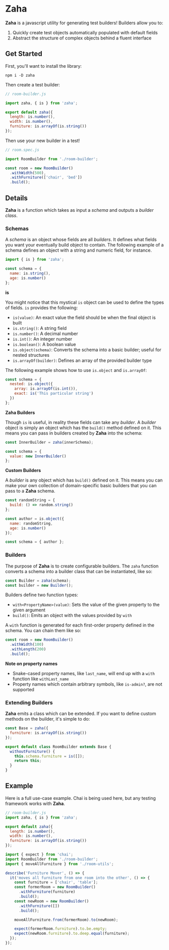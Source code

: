 # Zaha

**Zaha** is a javascript utility for generating test builders!  Builders allow you to:

1. Quickly create test objects automatically populated with default fields
1. Abstract the structure of complex objects behind a fluent interface

## Get Started

First, you'll want to install the library:

```
npm i -D zaha
```

Then create a test builder:

```js
// room-builder.js

import zaha, { is } from 'zaha';

export default zaha({
  length: is.number(),
  width: is.number(),
  furniture: is.arrayOf(is.string())
});
```

Then use your new builder in a test!

```js
// room.spec.js

import RoomBuilder from './room-builder';

const room = new RoomBuilder()
  .withWidth(500),
  .withFurniture(['chair', 'bed'])
  .build();
```

## Details

**Zaha** is a function which takes as input a *schema* and outputs a *builder class*.

### Schemas

A *schema* is an object whose fields are all *builders*.  It defines what fields you want your eventually build object to contain.  The following example of a schema defines an object with a string and numeric field, for instance.

```js
import { is } from 'zaha';

const schema = {
  name: is.string(),
  age: is.number()
};
```

**is**

You might notice that this mystical `is` object can be used to define the types of fields.  `is` provides the following:

* `is(value)`: An exact value the field should be when the final object is built
* `is.string()`: A string field
* `is.number()`: A decimal number
* `is.int()`: An integer number
* `is.boolean()`: A boolean value
* `is.object(schema)`: Converts the schema into a basic builder; useful for nested structures
* `is.arrayOf(builder)`: Defines an array of the provided builder type

The following example shows how to use `is.object` and `is.arrayOf`:

```js
const schema = {
  nested: is.object({
    array: is.arrayOf(is.int()),
    exact: is('This particular string')
  })
};
```

**Zaha Builders**

Though `is` is useful, in reality these fields can take any *builder*.  A *builder* object is simply an object which has the `build()` method defined on it.  This means you can pass in builders created by **Zaha** into the schema:

```js
const InnerBuilder = zaha(innerSchema);

const schema = {
  value: new InnerBuilder()
};
```

**Custom Builders**

A *builder* is any object which has `build()` defined on it.  This means you can make your own collection of domain-specific basic builders that you can pass to a **Zaha** schema.

```js
const randomString = {
  build: () => random.string()
};

const author = is.object({
  name: randomString,
  age: is.number()
});

const schema = { author };
```

### Builders

The purpose of **Zaha** is to create configurable builders.  The `zaha` function converts a schema into a builder class that can be instantiated, like so:

```js
const Builder = zaha(schema);
const builder = new Builder();
```

Builders define two function types:

* `with<PropertyName>(value)`: Sets the value of the given property to the given argument
* `build()`: Emits an object with the values provided by `with`

A `with` function is generated for each first-order property defined in the schema.  You can chain them like so:

```js
const room = new RoomBuilder()
  .withWidth(100)
  .withLength(200)
  .build();
```

**Note on property names**

* Snake-cased property names, like `last_name`, will end up with a `with` function like `withLast_name`
* Property names which contain arbitrary symbols, like `is-admin?`, are not supported

### Extending Builders

**Zaha** emits a class which can be extended.  If you want to define custom methods on the builder, it's simple to do:

```js
const Base = zaha({
  furniture: is.arrayOf(is.string())
});

export default class RoomBuilder extends Base {
  withoutFurniture() {
    this.schema.furniture = is([]);
    return this;
  }
}
```

## Example

Here is a full use-case example.  Chai is being used here, but any testing framework works with **Zaha**.

```js
// room-builder.js
import zaha, { is } from 'zaha';

export default zaha({
  length: is.number(),
  width: is.number(),
  furniture: is.arrayOf(is.string())
});
```

```js
import { expect } from 'chai';
import RoomBuilder from './room-builder';
import { moveAllFurniture } from './room-utils';

describe('Furniture Mover', () => {
  it('moves all furniture from one room into the other', () => {
    const furniture = ['chair', 'table'];
    const formerRoom = new RoomBuilder()
      .withFurniture(furniture)
      .build();
    const newRoom = new RoomBuilder()
      .withFurniture([])
      .build();

    moveAllFurniture.from(formerRoom).to(newRoom);

    expect(formerRoom.furniture).to.be.empty;
    expect(newRoom.furniture).to.deep.equal(furniture);
  });
});
```